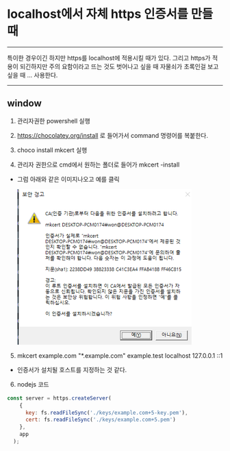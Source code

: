 # localhost에서 자체 https 인증서를 만들때

- - -
특이한 경우이긴 하지만 https를 localhost에 적용시킬 때가 있다.
그리고 https가 적용이 되긴하지만 주의 요함이라고 뜨는 것도 벗어나고 싶을 때
자물쇠가 초록인걸 보고싶을 때 ... 사용한다.
- - -

window
------

1. 관리자권한 powershell 실행

2. https://chocolatey.org/install 로 들어가서 command 명령어를 복붙한다.

3. choco install mkcert 실행

4. 관리자 권한으로 cmd에서 원하는 폴더로 들어가 mkcert -install 
 - 그럼 아래와 같은 이미지나오고 예를 클릭

    ![csv](../img/mkcert.png)

5. mkcert example.com "*.example.com" example.test localhost 127.0.0.1 ::1
 - 인증서가 설치될 호스트를 지정하는 것 같다.

6. nodejs 코드
```javascript
const server = https.createServer(
    {
      key: fs.readFileSync('./keys/example.com+5-key.pem'),
      cert: fs.readFileSync('./keys/example.com+5.pem')
    },
    app
  );

```
